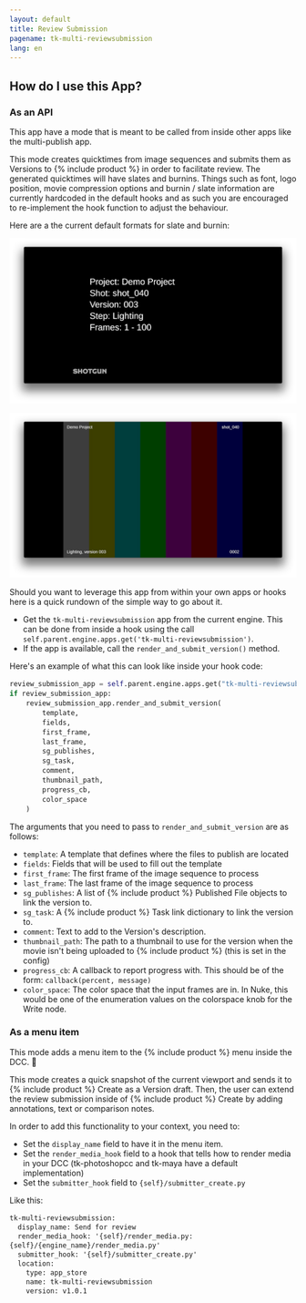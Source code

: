 ```yaml
---
layout: default
title: Review Submission
pagename: tk-multi-reviewsubmission
lang: en
---
```


## How do I use this App?

### As an API

This app have a mode that is meant to be called from inside other apps like the multi-publish app.

This mode creates quicktimes from image sequences and submits them as Versions to {% include product %} in order to facilitate review. The generated quicktimes will have slates and burnins. Things such as font, logo position, movie compression options and burnin / slate information are currently hardcoded in the default hooks and as such you are encouraged to re-implement the hook function to adjust the behaviour.

Here are a the current default formats for slate and burnin:


![Main Menu](../images/apps/multi-reviewsubmission-quicktime_slate.png) 



![Main Menu](../images/apps/multi-reviewsubmission-quicktime_burnin.png) 


Should you want to leverage this app from within your own apps or hooks here is a quick rundown of the simple way to go about it.

- Get the `tk-multi-reviewsubmission` app from the current engine. This can be done
  from inside a hook using the call `self.parent.engine.apps.get('tk-multi-reviewsubmission')`.
- If the app is available, call the `render_and_submit_version()` method.

Here's an example of what this can look like inside your hook code:

```python
review_submission_app = self.parent.engine.apps.get("tk-multi-reviewsubmission")
if review_submission_app:
    review_submission_app.render_and_submit_version(
        template,
        fields,
        first_frame,
        last_frame,
        sg_publishes,
        sg_task,
        comment,
        thumbnail_path,
        progress_cb,
        color_space
    )
```

The arguments that you need to pass to `render_and_submit_version` are as follows:

* `template`: A template that defines where the files to publish are located
* `fields`: Fields that will be used to fill out the template
* `first_frame`: The first frame of the image sequence to process
* `last_frame`: The last frame of the image sequence to process
* `sg_publishes`: A list of {% include product %} Published File objects to link the version to.
* `sg_task`: A {% include product %} Task link dictionary to link the version to.
* `comment`: Text to add to the Version's description.
* `thumbnail_path`: The path to a thumbnail to use for the version when the movie isn't being uploaded to {% include product %} (this is set in the config)
* `progress_cb`: A callback to report progress with.  This should be of the form: `callback(percent, message)`
* `color_space`: The color space that the input frames are in.  In Nuke, this would be one of the enumeration values on the colorspace knob for the Write node.

### As a menu item

This mode adds a menu item to the {% include product %} menu inside the DCC. 

This mode creates a quick snapshot of the current viewport and sends it to {% include product %} Create as a Version draft. Then, the user can extend the review submission inside of {% include product %} Create by adding annotations, text or comparison notes.

In order to add this functionality to your context, you need to:
* Set the `display_name` field to have it in the menu item.
* Set the `render_media_hook` field to a hook that tells how to render media in your DCC (tk-photoshopcc and tk-maya have a default implementation)
* Set the `submitter_hook` field to `{self}/submitter_create.py`

Like this:
```
tk-multi-reviewsubmission:
  display_name: Send for review
  render_media_hook: '{self}/render_media.py:{self}/{engine_name}/render_media.py'
  submitter_hook: '{self}/submitter_create.py'
  location: 
    type: app_store
    name: tk-multi-reviewsubmission
    version: v1.0.1
```